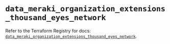 # `data_meraki_organization_extensions_thousand_eyes_network`

Refer to the Terraform Registry for docs: [`data_meraki_organization_extensions_thousand_eyes_network`](https://registry.terraform.io/providers/ciscodevnet/meraki/1.7.1/docs/data-sources/organization_extensions_thousand_eyes_network).
